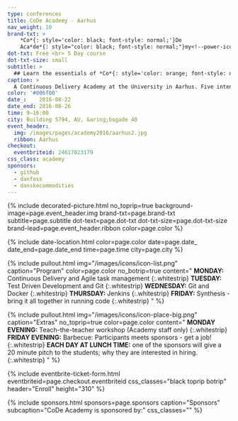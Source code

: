 ```yaml
---
type: conferences
title: CoDe Academy - Aarhus
nav_weight: 10
brand-txt: >
    *Co*{: style='color: black; font-style: normal;'}De
    Aca*de*{: style="color: black; font-style: normal;"}my<!--power-icon-->
dot-txt: Free <br> 5 Day course
dot-txt-size: small
subtitle: >
  ## Learn the essentials of *Co*{: style='color: orange; font-style: normal;'}ntinuous *De*{: style='color: orange; font-style: normal;'}livery<br>
caption: >
  A Continuous Delivery Academy at the University in Aarhus. Five intense days of workshops teaching all you need to know about CoDe.
color: '#006f00'
date_:    2016-08-22
date_end: 2016-08-26
time: 9—16:00
city: Building 5794, AU, &aring;bogade 40
event_header:
  img: /images/pages/academy2016/aarhus2.jpg
  ribbon: Aarhus
checkout:
  eventbriteid: 24617023179
css_class: academy
sponsors:
  - github
  - danfoss
  - danskecommodities
---
```


{% include decorated-picture.html
no_toprip=true
background-image=page.event_header.img
brand-txt=page.brand-txt
subtitle=page.subtitle
dot-text=page.dot-txt
dot-txt-size=page.dot-txt-size
brand-lead=page.event_header.ribbon
color=page.color %}

{% include date-location.html
color=page.color
date=page.date_
date_end=page.date_end
time=page.time
city=page.city %}

{% include pullout.html
img="/images/icons/icon-list.png"
caption="Program"
color=page.color
no_botrip=true
content="
**MONDAY:**    Continuous Delivery and Agile task management
{:.whitestrip}
**TUESDAY:**   Test Driven Development and Git
{:.whitestrip}
**WEDNESDAY:** Git and Docker
{:.whitestrip}
**THURSDAY:**  Jenkins
{:.whitestrip}
**FRIDAY:**    Synthesis - bring it all together in running code
{:.whitestrip}
"
%}

{% include pullout.html
img="/images/icons/icon-place-big.png"
caption="Extras"
no_toprip=true
color=page.color
content="
**MONDAY EVENING:** Teach-the-teacher workshop (Academy staff only)
{:.whitestrip}
**FRIDAY EVENING:** Barbecue: Participants meets sponsors - get a job!
{:.whitestrip}
**EACH DAY AT LUNCH TIME:** one of the sponsors will give a 20 minute pitch to the students; why they are interested in hiring.
{:.whitestrip}
"
%}

{% include eventbrite-ticket-form.html
eventbriteid=page.checkout.eventbriteid
css_classes="black toprip botrip"
header="Enroll"
height="310" %}

{% include sponsors.html
sponsors=page.sponsors caption="Sponsors" subcaption="CoDe Academy is sponsored by:" css_classes="" %}
